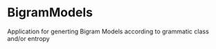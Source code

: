 BigramModels
============

Application for generting Bigram Models according to grammatic class and/or entropy
